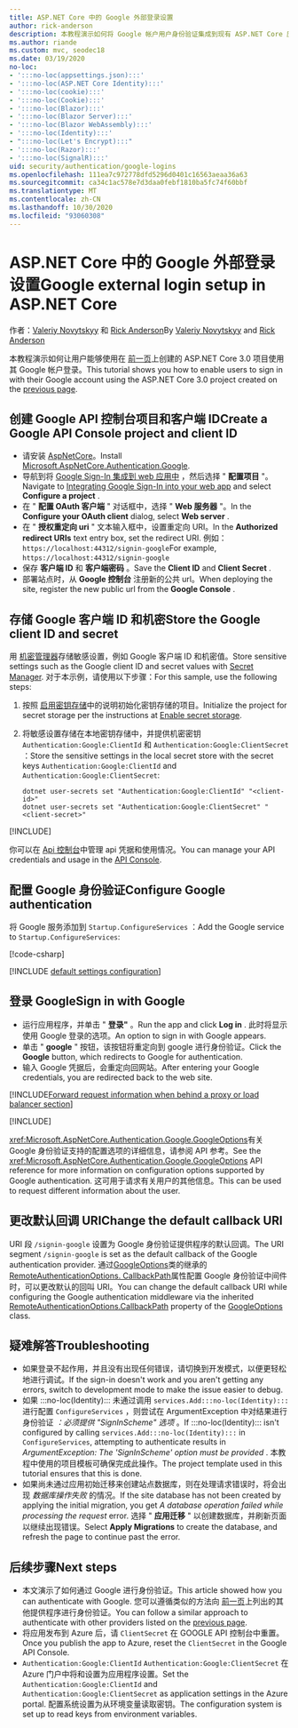 ```yaml
---
title: ASP.NET Core 中的 Google 外部登录设置
author: rick-anderson
description: 本教程演示如何将 Google 帐户用户身份验证集成到现有 ASP.NET Core 应用。
ms.author: riande
ms.custom: mvc, seodec18
ms.date: 03/19/2020
no-loc:
- ':::no-loc(appsettings.json):::'
- ':::no-loc(ASP.NET Core Identity):::'
- ':::no-loc(cookie):::'
- ':::no-loc(Cookie):::'
- ':::no-loc(Blazor):::'
- ':::no-loc(Blazor Server):::'
- ':::no-loc(Blazor WebAssembly):::'
- ':::no-loc(Identity):::'
- ":::no-loc(Let's Encrypt):::"
- ':::no-loc(Razor):::'
- ':::no-loc(SignalR):::'
uid: security/authentication/google-logins
ms.openlocfilehash: 111ea7c972778dfd5296d0401c16563aeaa36a63
ms.sourcegitcommit: ca34c1ac578e7d3daa0febf1810ba5fc74f60bbf
ms.translationtype: MT
ms.contentlocale: zh-CN
ms.lasthandoff: 10/30/2020
ms.locfileid: "93060308"
---
```

# <a name="google-external-login-setup-in-aspnet-core"></a><span data-ttu-id="670bc-103">ASP.NET Core 中的 Google 外部登录设置</span><span class="sxs-lookup"><span data-stu-id="670bc-103">Google external login setup in ASP.NET Core</span></span>

<span data-ttu-id="670bc-104">作者：[Valeriy Novytskyy](https://github.com/01binary) 和 [Rick Anderson](https://twitter.com/RickAndMSFT)</span><span class="sxs-lookup"><span data-stu-id="670bc-104">By [Valeriy Novytskyy](https://github.com/01binary) and [Rick Anderson](https://twitter.com/RickAndMSFT)</span></span>

<span data-ttu-id="670bc-105">本教程演示如何让用户能够使用在 [前一页](xref:security/authentication/social/index)上创建的 ASP.NET Core 3.0 项目使用其 Google 帐户登录。</span><span class="sxs-lookup"><span data-stu-id="670bc-105">This tutorial shows you how to enable users to sign in with their Google account using the ASP.NET Core 3.0 project created on the [previous page](xref:security/authentication/social/index).</span></span>

## <a name="create-a-google-api-console-project-and-client-id"></a><span data-ttu-id="670bc-106">创建 Google API 控制台项目和客户端 ID</span><span class="sxs-lookup"><span data-stu-id="670bc-106">Create a Google API Console project and client ID</span></span>

* <span data-ttu-id="670bc-107">请安装 [AspNetCore](https://www.nuget.org/packages/Microsoft.AspNetCore.Authentication.Google)。</span><span class="sxs-lookup"><span data-stu-id="670bc-107">Install [Microsoft.AspNetCore.Authentication.Google](https://www.nuget.org/packages/Microsoft.AspNetCore.Authentication.Google).</span></span>
* <span data-ttu-id="670bc-108">导航到将 [Google Sign-In 集成到 web 应用中](https://developers.google.com/identity/sign-in/web/sign-in) ，然后选择 " **配置项目** "。</span><span class="sxs-lookup"><span data-stu-id="670bc-108">Navigate to [Integrating Google Sign-In into your web app](https://developers.google.com/identity/sign-in/web/sign-in) and select **Configure a project** .</span></span>
* <span data-ttu-id="670bc-109">在 " **配置 OAuth 客户端** " 对话框中，选择 " **Web 服务器** "。</span><span class="sxs-lookup"><span data-stu-id="670bc-109">In the **Configure your OAuth client** dialog, select **Web server** .</span></span>
* <span data-ttu-id="670bc-110">在 " **授权重定向 uri** " 文本输入框中，设置重定向 URI。</span><span class="sxs-lookup"><span data-stu-id="670bc-110">In the **Authorized redirect URIs** text entry box, set the redirect URI.</span></span> <span data-ttu-id="670bc-111">例如： `https://localhost:44312/signin-google`</span><span class="sxs-lookup"><span data-stu-id="670bc-111">For example, `https://localhost:44312/signin-google`</span></span>
* <span data-ttu-id="670bc-112">保存 **客户端 ID** 和 **客户端密码** 。</span><span class="sxs-lookup"><span data-stu-id="670bc-112">Save the **Client ID** and **Client Secret** .</span></span>
* <span data-ttu-id="670bc-113">部署站点时，从 **Google 控制台** 注册新的公共 url。</span><span class="sxs-lookup"><span data-stu-id="670bc-113">When deploying the site, register the new public url from the **Google Console** .</span></span>

## <a name="store-the-google-client-id-and-secret"></a><span data-ttu-id="670bc-114">存储 Google 客户端 ID 和机密</span><span class="sxs-lookup"><span data-stu-id="670bc-114">Store the Google client ID and secret</span></span>

<span data-ttu-id="670bc-115">用 [机密管理器](xref:security/app-secrets)存储敏感设置，例如 Google 客户端 ID 和机密值。</span><span class="sxs-lookup"><span data-stu-id="670bc-115">Store sensitive settings such as the Google client ID and secret values with [Secret Manager](xref:security/app-secrets).</span></span> <span data-ttu-id="670bc-116">对于本示例，请使用以下步骤：</span><span class="sxs-lookup"><span data-stu-id="670bc-116">For this sample, use the following steps:</span></span>

1. <span data-ttu-id="670bc-117">按照 [启用密钥存储](xref:security/app-secrets#enable-secret-storage)中的说明初始化密钥存储的项目。</span><span class="sxs-lookup"><span data-stu-id="670bc-117">Initialize the project for secret storage per the instructions at [Enable secret storage](xref:security/app-secrets#enable-secret-storage).</span></span>
1. <span data-ttu-id="670bc-118">将敏感设置存储在本地密钥存储中，并提供机密密钥 `Authentication:Google:ClientId` 和 `Authentication:Google:ClientSecret` ：</span><span class="sxs-lookup"><span data-stu-id="670bc-118">Store the sensitive settings in the local secret store with the secret keys `Authentication:Google:ClientId` and `Authentication:Google:ClientSecret`:</span></span>

    ```dotnetcli
    dotnet user-secrets set "Authentication:Google:ClientId" "<client-id>"
    dotnet user-secrets set "Authentication:Google:ClientSecret" "<client-secret>"
    ```

[!INCLUDE[](~/includes/environmentVarableColon.md)]

<span data-ttu-id="670bc-119">你可以在 [Api 控制台](https://console.developers.google.com/apis/dashboard)中管理 api 凭据和使用情况。</span><span class="sxs-lookup"><span data-stu-id="670bc-119">You can manage your API credentials and usage in the [API Console](https://console.developers.google.com/apis/dashboard).</span></span>

## <a name="configure-google-authentication"></a><span data-ttu-id="670bc-120">配置 Google 身份验证</span><span class="sxs-lookup"><span data-stu-id="670bc-120">Configure Google authentication</span></span>

<span data-ttu-id="670bc-121">将 Google 服务添加到 `Startup.ConfigureServices` ：</span><span class="sxs-lookup"><span data-stu-id="670bc-121">Add the Google service to `Startup.ConfigureServices`:</span></span>

[!code-csharp[](~/security/authentication/social/social-code/3.x/StartupGoogle3x.cs?highlight=11-19)]

[!INCLUDE [default settings configuration](includes/default-settings2-2.md)]

## <a name="sign-in-with-google"></a><span data-ttu-id="670bc-122">登录 Google</span><span class="sxs-lookup"><span data-stu-id="670bc-122">Sign in with Google</span></span>

* <span data-ttu-id="670bc-123">运行应用程序，并单击 " **登录"** 。</span><span class="sxs-lookup"><span data-stu-id="670bc-123">Run the app and click **Log in** .</span></span> <span data-ttu-id="670bc-124">此时将显示使用 Google 登录的选项。</span><span class="sxs-lookup"><span data-stu-id="670bc-124">An option to sign in with Google appears.</span></span>
* <span data-ttu-id="670bc-125">单击 " **google** " 按钮，该按钮将重定向到 google 进行身份验证。</span><span class="sxs-lookup"><span data-stu-id="670bc-125">Click the **Google** button, which redirects to Google for authentication.</span></span>
* <span data-ttu-id="670bc-126">输入 Google 凭据后，会重定向回网站。</span><span class="sxs-lookup"><span data-stu-id="670bc-126">After entering your Google credentials, you are redirected back to the web site.</span></span>

[!INCLUDE[Forward request information when behind a proxy or load balancer section](includes/forwarded-headers-middleware.md)]

[!INCLUDE[](includes/chain-auth-providers.md)]

<span data-ttu-id="670bc-127"><xref:Microsoft.AspNetCore.Authentication.Google.GoogleOptions>有关 Google 身份验证支持的配置选项的详细信息，请参阅 API 参考。</span><span class="sxs-lookup"><span data-stu-id="670bc-127">See the <xref:Microsoft.AspNetCore.Authentication.Google.GoogleOptions> API reference for more information on configuration options supported by Google authentication.</span></span> <span data-ttu-id="670bc-128">这可用于请求有关用户的其他信息。</span><span class="sxs-lookup"><span data-stu-id="670bc-128">This can be used to request different information about the user.</span></span>

## <a name="change-the-default-callback-uri"></a><span data-ttu-id="670bc-129">更改默认回调 URI</span><span class="sxs-lookup"><span data-stu-id="670bc-129">Change the default callback URI</span></span>

<span data-ttu-id="670bc-130">URI 段 `/signin-google` 设置为 Google 身份验证提供程序的默认回调。</span><span class="sxs-lookup"><span data-stu-id="670bc-130">The URI segment `/signin-google` is set as the default callback of the Google authentication provider.</span></span> <span data-ttu-id="670bc-131">通过[GoogleOptions](/dotnet/api/microsoft.aspnetcore.authentication.google.googleoptions)类的继承的[RemoteAuthenticationOptions. CallbackPath](/dotnet/api/microsoft.aspnetcore.authentication.remoteauthenticationoptions.callbackpath)属性配置 Google 身份验证中间件时，可以更改默认的回叫 URI。</span><span class="sxs-lookup"><span data-stu-id="670bc-131">You can change the default callback URI while configuring the Google authentication middleware via the inherited [RemoteAuthenticationOptions.CallbackPath](/dotnet/api/microsoft.aspnetcore.authentication.remoteauthenticationoptions.callbackpath) property of the [GoogleOptions](/dotnet/api/microsoft.aspnetcore.authentication.google.googleoptions) class.</span></span>

## <a name="troubleshooting"></a><span data-ttu-id="670bc-132">疑难解答</span><span class="sxs-lookup"><span data-stu-id="670bc-132">Troubleshooting</span></span>

* <span data-ttu-id="670bc-133">如果登录不起作用，并且没有出现任何错误，请切换到开发模式，以便更轻松地进行调试。</span><span class="sxs-lookup"><span data-stu-id="670bc-133">If the sign-in doesn't work and you aren't getting any errors, switch to development mode to make the issue easier to debug.</span></span>
* <span data-ttu-id="670bc-134">如果 :::no-loc(Identity)::: 未通过调用 `services.Add:::no-loc(Identity):::` 进行配置 `ConfigureServices` ，则尝试在 ArgumentException 中对结果进行身份验证 *：必须提供 "SignInScheme" 选项* 。</span><span class="sxs-lookup"><span data-stu-id="670bc-134">If :::no-loc(Identity)::: isn't configured by calling `services.Add:::no-loc(Identity):::` in `ConfigureServices`, attempting to authenticate results in *ArgumentException: The 'SignInScheme' option must be provided* .</span></span> <span data-ttu-id="670bc-135">本教程中使用的项目模板可确保完成此操作。</span><span class="sxs-lookup"><span data-stu-id="670bc-135">The project template used in this tutorial ensures that this is done.</span></span>
* <span data-ttu-id="670bc-136">如果尚未通过应用初始迁移来创建站点数据库，则在处理请求错误时，将会出现 *数据库操作失败* 的情况。</span><span class="sxs-lookup"><span data-stu-id="670bc-136">If the site database has not been created by applying the initial migration, you get *A database operation failed while processing the request* error.</span></span> <span data-ttu-id="670bc-137">选择 " **应用迁移** " 以创建数据库，并刷新页面以继续出现错误。</span><span class="sxs-lookup"><span data-stu-id="670bc-137">Select **Apply Migrations** to create the database, and refresh the page to continue past the error.</span></span>

## <a name="next-steps"></a><span data-ttu-id="670bc-138">后续步骤</span><span class="sxs-lookup"><span data-stu-id="670bc-138">Next steps</span></span>

* <span data-ttu-id="670bc-139">本文演示了如何通过 Google 进行身份验证。</span><span class="sxs-lookup"><span data-stu-id="670bc-139">This article showed how you can authenticate with Google.</span></span> <span data-ttu-id="670bc-140">您可以遵循类似的方法向 [前一页](xref:security/authentication/social/index)上列出的其他提供程序进行身份验证。</span><span class="sxs-lookup"><span data-stu-id="670bc-140">You can follow a similar approach to authenticate with other providers listed on the [previous page](xref:security/authentication/social/index).</span></span>
* <span data-ttu-id="670bc-141">将应用发布到 Azure 后，请 `ClientSecret` 在 GOOGLE API 控制台中重置。</span><span class="sxs-lookup"><span data-stu-id="670bc-141">Once you publish the app to Azure, reset the `ClientSecret` in the Google API Console.</span></span>
* <span data-ttu-id="670bc-142">`Authentication:Google:ClientId` `Authentication:Google:ClientSecret` 在 Azure 门户中将和设置为应用程序设置。</span><span class="sxs-lookup"><span data-stu-id="670bc-142">Set the `Authentication:Google:ClientId` and `Authentication:Google:ClientSecret` as application settings in the Azure portal.</span></span> <span data-ttu-id="670bc-143">配置系统设置为从环境变量读取密钥。</span><span class="sxs-lookup"><span data-stu-id="670bc-143">The configuration system is set up to read keys from environment variables.</span></span>
